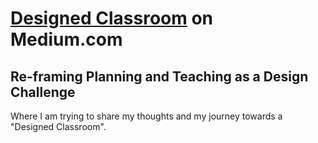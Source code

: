 # [Designed Classroom](https://medium.com/designed-classroom) on Medium.com
## Re-framing Planning and Teaching as a Design Challenge

Where I am trying to share my thoughts and my journey towards a "Designed Classroom".
